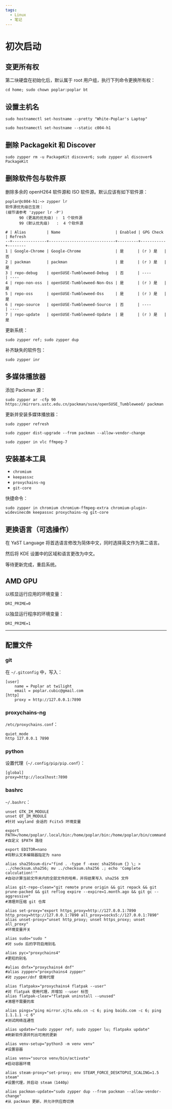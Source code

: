 ```yaml
---
tags:
  - Linux
  - 笔记
---
```


# 初次启动

## 变更所有权

第二块硬盘在初始化后，默认属于 root 用户组，执行下列命令更换所有权：

```
cd home; sudo chown poplar:poplar bt
```

## 设置主机名

```
sudo hostnamectl set-hostname --pretty "White-Poplar's Laptop"
```
```
sudo hostnamectl set-hostname --static c004-h1
```

## 删除 Packagekit 和 Discover

```
sudo zypper rm -u PackageKit discover6; sudo zypper al discover6 PackageKit
```

## 删除软件包与软件原

删除多余的 openH264 软件源和 ISO 软件源。默认应该有如下软件源：

```
poplar@c004-h1:~> zypper lr
软件源优先级已生效：                                                                                                                        (细节请参考 'zypper lr -P')
      90 (更高的优先级) :  1 个软件源
      99 (默认优先级)   :  4 个软件源

# | Alias         | Name                        | Enabled | GPG Check | Refresh
--+---------------+-----------------------------+---------+-----------+--------
1 | Google-Chrome | Google-Chrome               | 是      | (r ) 是   | 否
2 | packman       | packman                     | 是      | (r ) 是   | 是
3 | repo-debug    | openSUSE-Tumbleweed-Debug   | 否      | ----      | ----
4 | repo-non-oss  | openSUSE-Tumbleweed-Non-Oss | 是      | (r ) 是   | 是
5 | repo-oss      | openSUSE-Tumbleweed-Oss     | 是      | (r ) 是   | 是
6 | repo-source   | openSUSE-Tumbleweed-Source  | 否      | ----      | ----
7 | repo-update   | openSUSE-Tumbleweed-Update  | 是      | (r ) 是   | 是
```

更新系统：

```
sudo zypper ref; sudo zypper dup
```

补齐缺失的软件包：

```
sudo zypper inr
```

## 多媒体播放器

添加 Packman 源：

```
sudo zypper ar -cfp 90 https://mirrors.ustc.edu.cn/packman/suse/openSUSE_Tumbleweed/ packman
```

更新并安装多媒体播放器：

```
sudo zypper refresh
```
```
sudo zypper dist-upgrade --from packman --allow-vendor-change
```
```
sudo zypper in vlc ffmpeg-7
```

## 安装基本工具

- `chromium`
- `keepassxc`
- `proxychains-ng`
- `git-core`

快捷命令：

```
sudo zypper in chromium chromium-ffmpeg-extra chromium-plugin-widevinecdm keepassxc proxychains-ng git-core 
```

## 更换语言（可选操作）

在 YaST Language 将首选语言修改为简体中文，同时选择英文作为第二语言。

然后将 KDE 设置中的区域和语言更改为中文。

等待更新完成，重启系统。

## AMD GPU

以核显运行应用的环境变量：

```
DRI_PRIME=0
```

以独显运行程序的环境变量：

```
DRI_PRIME=1
```

----

## 配置文件

### git

在 `~/.gitconfig` 中，写入：

```
[user]
    name = Poplar at twilight
    email = poplar.cubic@gmail.com
[http]
    proxy = http://127.0.0.1:7890
```

### proxychains-ng

`/etc/proxychains.conf`：

```
quiet_mode
http 127.0.0.1 7890
```

### python

设置代理（`~/.config/pip/pip.conf`）：

```
[global]
proxy=http://localhost:7890
```

### bashrc

`~/.bashrc`：

```shell
unset GTK_IM_MODULE
unset QT_IM_MODULE
#针对 wayland 会话的 Fcitx5 环境变量

export PATH=/home/poplar/.local/bin:/home/poplar/bin:/home/poplar/bin/command:/usr/local/bin:/usr/bin:/bin
#自定义 $PATH 路径

export EDITOR=nano
#将默认文本编辑器指定为 nano

alias sha256sum-dir="find . -type f -exec sha256sum {} \; > ../checksum.sha256; mv ../checksum.sha256 .; echo 'Complete calculation!'"
#自动计算当前文件夹内的全部文件的哈希，并将结果写入 sha256 文件

alias git-repo-clean="git remote prune origin && git repack && git prune-packed && git reflog expire --expire=1.month.ago && git gc --aggressive"
#清理并压缩 git 仓库

alias set-proxy="export https_proxy=http://127.0.0.1:7890 http_proxy=http://127.0.0.1:7890 all_proxy=socks5://127.0.0.1:7890"
alias unset-proxy="unset http_proxy; unset https_proxy; unset all_proxy"
#环境变量开关

alias sudo="sudo "
#对 sudo 后的字符启用别名

alias pyc="proxychains4"
#更短的别名

#alias dnfx="proxychains4 dnf"
#alias zypper="proxychains4 zypper"
#对 zypper/dnf 使用代理

alias flatpakx="proxychains4 flatpak --user"
#对 flatpak 使用代理，并增加 --user 标签
alias flatpak-clear="flatpak uninstall --unused"
#清理不需要的库

alias pings="ping mirror.sjtu.edu.cn -c 6; ping baidu.com -c 6; ping 1.1.1.1 -c 6"
#测试网络连通性

alias update="sudo zypper ref; sudo zypper lu; flatpakx update"
#刷新软件源并列出可用的更新

alias venv-setup="python3 -m venv venv"
#设置容器

alias venv="source venv/bin/activate"
#启动容器环境

alias steam-proxy="set-proxy; env STEAM_FORCE_DESKTOPUI_SCALING=1.5 steam"
#设置代理，并启动 steam（1440p）

alias packman-update="sudo zypper dup --from packman --allow-vendor-change"
#从 packman 更新，并允许供应商切换
```